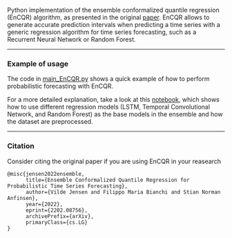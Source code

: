 Python implementation of the ensemble conformalized quantile regression (EnCQR) algorithm, as presented in the original [paper](https://arxiv.org/abs/2202.08756). 
EnCQR allows to generate accurate prediction intervals when predicting a time series with a generic regression algorithm for time series forecasting, such as a Recurrent Neural Network or Random Forest.

---
### Example of usage
The code in [main_EnCQR.py](https://github.com/FilippoMB/Ensemble-Conformalized-Quantile-Regression/blob/main/main_EnCQR.py) shows a quick example of how to perform probabilistic forecasting with EnCQR.

For a more detailed explanation, take a look at this [notebook](https://github.com/FilippoMB/Ensemble-Conformalized-Quantile-Regression/blob/main/example.ipynb), which shows how to use different regression models (LSTM, Temporal Convolutional Network, and Random Forest) as the base models in the ensemble and how the dataset are preprocessed.

----
### Citation
Consider citing the original paper if you are using EnCQR in your reasearch

	@misc{jensen2022ensemble,
	      title={Ensemble Conformalized Quantile Regression for Probabilistic Time Series Forecasting}, 
	      author={Vilde Jensen and Filippo Maria Bianchi and Stian Norman Anfinsen},
	      year={2022},
	      eprint={2202.08756},
	      archivePrefix={arXiv},
	      primaryClass={cs.LG}
	}
